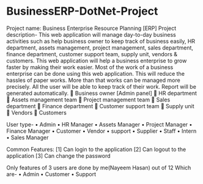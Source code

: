 # BusinessERP-DotNet-Project

Project name: Business Enterprise Resource Planning [ERP]
Project description-
This web application will manage day-to-day business activities such as help business owner to keep track of business easily, HR department, assets management, project management, sales department, finance department, customer support team, supply unit, vendors & customers. This web application will help a business enterprise to grow faster by making their work easier. Most of the work of a business enterprise can be done using this web application. This will reduce the hassles of paper works. More than that works can be managed more precisely. All the user will be able to keep track of their work. Report will be generated automatically. 
	Business owner [Admin panel]
	HR department
	Assets management team
	Project management team
	Sales department
	Finance department
	Customer support team
	Supply unit 
	Vendors
	Customers

User type-
•	Admin
•	HR Manager
•	Assets Manager
•	Project Manager
•	Finance Manager
•	Customer
•	Vendor
•	support
•	Supplier
•	Staff
•	Intern
•	Sales Manager

Common Features:
[1] Can login to the application
[2] Can logout to the application
[3] Can change the password

Only features of 3 users are done by me(Nayeem Hasan) out of 12
Which are-
•	Admin
•	Customer
•	Support